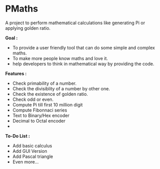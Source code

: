 # PMaths

A project to perform mathematical calculations like generating Pi or applying golden ratio.


**Goal :**
- To provide a user friendly tool that can do some simple and complex maths.
- To make more people know maths and love it.
- help developers to think in mathematical way by providing the code.


**Features :**
- Check primability of a number.
- Check the divisiblity of a number by other one.
- Check the existence of golden ratio.
- Check odd or even.
- Compute Pi till first 10 million digit
- Compute Fibonnaci series
- Text to Binary/Hex encoder
- Decimal to Octal encoder
- 
**To-Do List :**
- Add basic calculus
- Add GUI Version
- Add Pascal triangle
- Even more...
